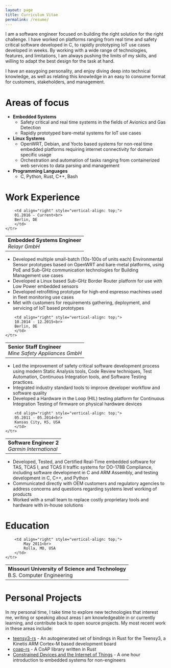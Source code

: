 ```yaml
---
layout: page
title: Curriculum Vitae
permalink: /resume/
---
```


I am a software engineer focused on building the right solution for the right challenge. I have worked on platforms ranging from real time and safety critical software developed in C, to rapidly prototyping IoT use cases developed in weeks. By working with a wide range of technologies, features, and limitations, I am always pushing the limits of my skills, and willing to adapt the best design for the task at hand.

I have an easygoing personality, and enjoy diving deep into technical knowledge, as well as relating this knowledge in an easy to consume format for customers, stakeholders, and management.

# **Areas of focus**

* **Embedded Systems**
    * Safety critical and real time systems in the fields of Avionics and Gas Detection
    * Rapidly prototyped bare-metal systems for IoT use cases
* **Linux Systems**
    * OpenWRT, Debian, and Yocto based systems for non-real time embedded platforms requiring internet connectivity for domain specific usage
    * Orchestration and automation of tasks ranging from containerized web services to data parsing and management
* **Programming Languages**
    * C, Python, Rust, C++, Bash

# **Work Experience**

<table style="width: 100%;">
    <tr>
        <td align="left" style="vertical-align: top;">
        <b>Embedded Systems Engineer</b><br>
        <i>Relayr GmbH</i>
        </td>

        <td align="right" style="vertical-align: top;">
        01.2016 - Current<br>
        Berlin, DE
        </td>
    </tr>
</table>

* Developed multiple small-batch (10s-100s of units each) Environmental Sensor prototypes based on OpenWRT and bare-metal platforms, using PoE and Sub-GHz communication technologies for Building Management use cases
* Developed a Linux based Sub-GHz Border Router platform for use with Low Power embedded sensors
* Developed retrofitting prototype for high-end espresso machines used in fleet monitoring use cases
* Met with customers for requirements gathering, deployment, and servicing of IoT based prototypes

<table style="width: 100%;">
    <tr>
        <td align="left" style="vertical-align: top;">
        <b>Senior Staff Engineer</b><br>
        <i>Mine Safety Appliances GmbH</i>
        </td>

        <td align="right" style="vertical-align: top;">
        10.2014 - 12.2015<br>
        Berlin, DE
        </td>
    </tr>
</table>

* Led the improvement of safety critical software development process using modern Static Analysis tools, Code Review techniques, Test Automation, Continuous Integration tools, and Software Testing practices.
* Integrated industry standard tools to improve developer workflow and software quality
* Developed a Hardware in the Loop (HIL) testing platform for Continuous Integration Testing of firmware on physical hardware devices

<table style="width: 100%;">
    <tr>
        <td align="left" style="vertical-align: top;">
        <b>Software Engineer 2</b><br>
        <i>Garmin International</i>
        </td>

        <td align="right" style="vertical-align: top;">
        05.2011 - 05.2014<br>
        Kansas City, KS, USA
        </td>
    </tr>
</table>

* Developed, Tested, and Certified Real-Time embedded software for TAS, TCAS I, and TCAS II traffic systems for DO-178B Compliance, including software development in C and ARM Assembly, and testing development in C, C++, and Python
* Communicated directly with OEM customers and regulatory agencies to address concerns and questions regarding systems level working of products
* Worked with a small team to replace costly proprietary tools and hardware with in-house solutions

# **Education**

<table style="width: 100%;">
    <tr>
        <td align="left" style="vertical-align: top;">
            <b>Missouri University of Science and Technology</b><br>
            B.S. Computer Engineering<br>
        </td>

        <td align="right" style="vertical-align: top;">
            May 2011<br>
            Rolla, MO, USA
        </td>
    </tr>
</table>

# **Personal Projects**

In my personal time, I take time to explore new technologies that interest me, writing or speaking about areas I am knowledgeable in or currently learning, and contribute back to open source projects. My most recent work in these areas include:

* [teensy3-rs](https://github.com/jamesmunns/teensy3-rs) - An autogenerated set of bindings in Rust for the Teensy3, a Kinetis ARM Cortex-M based development board
* [coap-rs](https://github.com/Covertness/coap-rs) - A CoAP library written in Rust
* [Constrained Devices and the Internet of Things](https://www.meetup.com/IoT-Innovation-Lab/events/234755538/) - A one hour introduction to embedded systems for non-engineers
